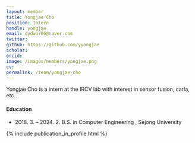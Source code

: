 ```yaml
---
layout: member
title: Yongjae Cho
position: Intern
handle: yongjae
email: dydwo706@naver.com
twitter: 
github: https://github.com/yyongjae
scholar: 
orcid: 
image: /images/members/yongjae.png
cv: 
permalink: /team/yongjae-cho
---
```


Yongjae Cho is a intern at the IRCV lab with interest in sensor fusion, carla, etc..


#### Education

<ul class="chronological">

  <li><span>2018. 3. – 2024. 2.</span> B.S. in Computer Engineering
, Sejong University</li>
  
</ul>

{% include publication_in_profile.html %}
